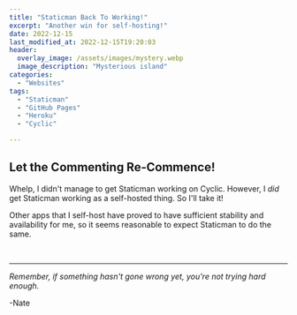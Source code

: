 ```yaml
---
title: "Staticman Back To Working!"
excerpt: "Another win for self-hosting!"
date: 2022-12-15
last_modified_at: 2022-12-15T19:20:03
header:
  overlay_image: /assets/images/mystery.webp
  image_description: "Mysterious island"
categories:
  - "Websites"
tags:
  - "Staticman"
  - "GitHub Pages"
  - "Heroku"
  - "Cyclic"

---
```


## Let the Commenting Re-Commence!

Whelp, I didn't manage to get Staticman working on Cyclic. However, I _did_ get Staticman working as a self-hosted thing. So I'll take it!

Other apps that I self-host have proved to have sufficient stability and availability for me, so it seems reasonable to expect Staticman to do the same.


<br />

___

_Remember, if something hasn't gone wrong yet, you're not trying hard enough._

-Nate
